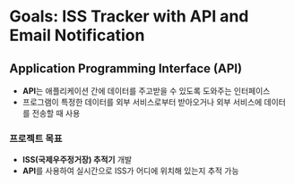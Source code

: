 # Goals: ISS Tracker with API and Email Notification

## Application Programming Interface (API)

- **API**는 애플리케이션 간에 데이터를 주고받을 수 있도록 도와주는 인터페이스
- 프로그램이 특정한 데이터를 외부 서비스로부터 받아오거나 외부 서비스에 데이터를 전송할 때 사용

### 프로젝트 목표

- **ISS(국제우주정거장) 추적기** 개발
- **API**를 사용하여 실시간으로 ISS가 어디에 위치해 있는지 추적 가능